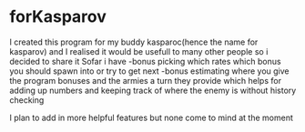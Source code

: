 forKasparov
===========
I created this program for my buddy kasparoc(hence the name for kasparov)
and I realised it would be usefull to many other people so i decided to share it
Sofar i have 
-bonus picking which rates which bonus you should spawn into or try to get next
-bonus estimating where you give the program bonuses and the armies a turn they provide
which helps for adding up numbers and keeping track of where the enemy is without history checking

I plan to add in more helpful features but none come to mind at the moment
